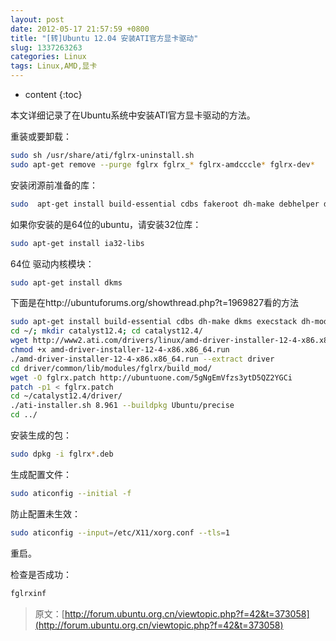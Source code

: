 ```yaml
---
layout: post
date: 2012-05-17 21:57:59 +0800
title: "[转]Ubuntu 12.04 安装ATI官方显卡驱动"
slug: 1337263263
categories: Linux
tags: Linux,AMD,显卡  
---
```

* content
{:toc}

本文详细记录了在Ubuntu系统中安装ATI官方显卡驱动的方法。
<!--more-->
重装或要卸载：

```Bash
sudo sh /usr/share/ati/fglrx-uninstall.sh
sudo apt-get remove --purge fglrx fglrx_* fglrx-amdcccle* fglrx-dev*
```
安装闭源前准备的库：

```Bash
sudo  apt-get install build-essential cdbs fakeroot dh-make debhelper debconf libstdc++6 dkms libqtgui4 wget execstack libelfg0 dh-modaliases linux-headers-generic
```
如果你安装的是64位的ubuntu，请安装32位库：

```Bash
sudo apt-get install ia32-libs
```
 64位  驱动内核模块：

```Bash
sudo apt-get install dkms
```
下面是在http://ubuntuforums.org/showthread.php?t=1969827看的方法

```Bash
sudo apt-get install build-essential cdbs dh-make dkms execstack dh-modaliases fakeroot
cd ~/; mkdir catalyst12.4; cd catalyst12.4/
wget http://www2.ati.com/drivers/linux/amd-driver-installer-12-4-x86.x86_64.run
chmod +x amd-driver-installer-12-4-x86.x86_64.run
./amd-driver-installer-12-4-x86.x86_64.run --extract driver
cd driver/common/lib/modules/fglrx/build_mod/
wget -O fglrx.patch http://ubuntuone.com/5gNgEmVfzs3ytD5QZ2YGCi
patch -p1 < fglrx.patch
cd ~/catalyst12.4/driver/
./ati-installer.sh 8.961 --buildpkg Ubuntu/precise
cd ../
```
安装生成的包：

```Bash
sudo dpkg -i fglrx*.deb
```
生成配置文件：

```Bash
sudo aticonfig --initial -f
```
防止配置未生效：

```Bash
sudo aticonfig --input=/etc/X11/xorg.conf --tls=1
```
重启。

检查是否成功：

```Bash
fglrxinf
```

>原文：[http://forum.ubuntu.org.cn/viewtopic.php?f=42&t=373058](http://forum.ubuntu.org.cn/viewtopic.php?f=42&t=373058)
